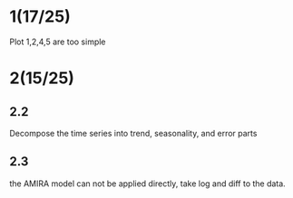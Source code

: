 # 1(17/25)

Plot 1,2,4,5 are too simple

# 2(15/25)

## 2.2

Decompose the time series into trend, seasonality, and error parts

## 2.3

the AMIRA model can not be applied directly, take log and diff to the data.